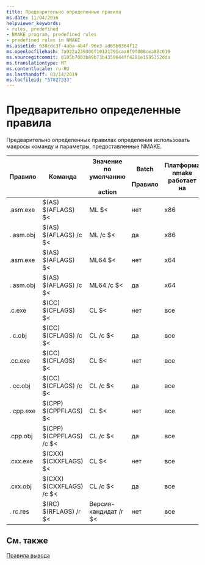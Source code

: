 ```yaml
---
title: Предварительно определенные правила
ms.date: 11/04/2016
helpviewer_keywords:
- rules, predefined
- NMAKE program, predefined rules
- predefined rules in NMAKE
ms.assetid: 638cdc3f-4aba-4b4f-96e3-ad65b0364f12
ms.openlocfilehash: 7a922a239306f10121791caa8f9f088cea88c019
ms.sourcegitcommit: 8105b7003b89b73b4359644ff4281e1595352dda
ms.translationtype: MT
ms.contentlocale: ru-RU
ms.lasthandoff: 03/14/2019
ms.locfileid: "57827333"
---
```

# <a name="predefined-rules"></a>Предварительно определенные правила

Предварительно определенных правилах определения использовать макросы команду и параметры, предоставленные NMAKE.

|Правило|Команда|Значение по умолчанию<br /><br /> action|Batch<br /><br /> Правило|Платформа nmake работает на|
|----------|-------------|------------------------|--------------------|----------------------------|
|.asm.exe|$(AS) $(AFLAGS) $&LT;|ML $<|нет|x86|
|. asm.obj|$(AS) $(AFLAGS) /c $<|ML /c $<|да|x86|
|.asm.exe|$(AS) $(AFLAGS) $&LT;|ML64 $<|нет|x64|
|. asm.obj|$(AS) $(AFLAGS) /c $<|ML64 /c $<|да|x64|
|.c.exe|$(CC) $(CFLAGS) $&LT;|CL $<|нет|все|
|. c.obj|$(CC) $(CFLAGS) /c $<|CL /c $<|да|все|
|.cc.exe|$(CC) $(CFLAGS) $&LT;|CL $<|нет|все|
|. cc.obj|$(CC) $(CFLAGS) /c $<|CL /c $<|да|все|
|. cpp.exe|$(CPP) $(CPPFLAGS) $&LT;|CL $<|нет|все|
|.cpp.obj|$(CPP) $(CPPFLAGS) /c $<|CL /c $<|да|все|
|.cxx.exe|$(CXX) $(CXXFLAGS) $&LT;|CL $<|нет|все|
|.cxx.obj|$(CXX) $(CXXFLAGS) /c $<|CL /c $<|да|все|
|. rc.res|$(RC) $(RFLAGS) /r $<|Версия-кандидат /r $<|нет|все|

## <a name="see-also"></a>См. также

[Правила вывода](inference-rules.md)
